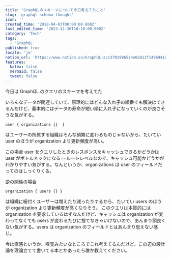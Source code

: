 ```yaml
---
title: 'GraphQLのスキーマについて今日考えてたこと'
slug: 'graphql-schema-thought'
icon: ''
created_time: '2018-04-03T00:00:00.000Z'
last_edited_time: '2023-12-30T10:10:00.000Z'
category: 'Tech'
tags:
  - 'GraphQL'
published: true
locale: 'ja'
notion_url: 'https://www.notion.so/GraphQL-acc3701986524e0a812f1496941ec93a'
features:
  katex: false
  mermaid: false
  tweet: false
---
```


今日は GraphQL のクエリのスキーマを考えてた

いろんなデータが関連していて、原理的にはどんな入れ子の順番でも解決はできるんだけど、基本的にはデータの寿命が短い順に入れ子になっていくのが良さそうな気がする。

```
user { organizations {}  }
```

はユーザーの所属する組織はそんな頻繁に変わるものじゃないから、たいてい user のほうが organization より更新頻度が高い。

この場合 user をクエリしたときのレスポンスをキャッシュできるかどうかは user がボトルネックになる==ルートレベルなので、キャッシュ可能かどうかがわかりやすい気がする。なんというか、organizations は user のフィールドだってのはしっくりくる。

逆の関係の場合

```
organization { users {} }
```

は組織に紐付くユーザーは増えたり減ったりするから、たいてい users のほうが organization より更新頻度が高くなりそう。 このクエリは本質的には organization を要求しているはずなんだけど、キャッシュは organization が変わってなくても users が変わるたびに捨てなきゃいけないので、あんまり頭良くない気がする。users は organization のフィールドとはあんまり思えない感じ。

今は直感というか、嗅覚みたいなところでこれ考えてるんだけど、この辺の設計論を理論立てて書いてる本とかあったら誰か教えてください。
